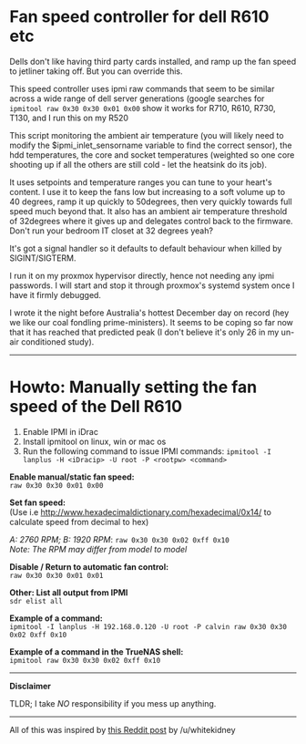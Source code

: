 # Fan speed controller for dell R610 etc

Dells don't like having third party cards installed, and ramp up the
fan speed to jetliner taking off. But you can override this.

This speed controller uses ipmi raw commands that seem to be similar
across a wide range of dell server generations (google searches for
`ipmitool raw 0x30 0x30 0x01 0x00` show it works for R710, R610, R730, T130,
and I run this on my R520

This script monitoring the ambient air temperature (you will likely
need to modify the $ipmi_inlet_sensorname variable to find the correct
sensor), the hdd temperatures, the core and socket temperatures
(weighted so one core shooting up if all the others are still cold -
let the heatsink do its job).

It uses setpoints and temperature ranges you can tune to your heart's
content. I use it to keep the fans low but increasing to a soft
volume up to 40 degrees, ramp it up quickly to 50degrees, then very
quickly towards full speed much beyond that. It also has an ambient
air temperature threshold of 32degrees where it gives up and delegates
control back to the firmware. Don't run your bedroom IT closet at 32
degrees yeah?

It's got a signal handler so it defaults to default behaviour when
killed by SIGINT/SIGTERM.

I run it on my proxmox hypervisor directly, hence not needing any ipmi
passwords. I will start and stop it through proxmox's systemd system
once I have it firmly debugged.

I wrote it the night before Australia's hottest December day on record
(hey we like our coal fondling prime-ministers). It seems to be
coping so far now that it has reached that predicted peak (I don't
believe it's only 26 in my un-air conditioned study).

---

# Howto: Manually setting the fan speed of the Dell R610

1. Enable IPMI in iDrac
2. Install ipmitool on linux, win or mac os
3. Run the following command to issue IPMI commands:
   `ipmitool -I lanplus -H <iDracip> -U root -P <rootpw> <command>`

**Enable manual/static fan speed:**  
`raw 0x30 0x30 0x01 0x00`

**Set fan speed:**  
(Use i.e http://www.hexadecimaldictionary.com/hexadecimal/0x14/ to calculate speed from decimal to hex)

_A: 2760 RPM; B: 1920 RPM_: `raw 0x30 0x30 0x02 0xff 0x10`  
_Note: The RPM may differ from model to model_

**Disable / Return to automatic fan control:**  
`raw 0x30 0x30 0x01 0x01`

**Other: List all output from IPMI**  
`sdr elist all`

**Example of a command:**  
`ipmitool -I lanplus -H 192.168.0.120 -U root -P calvin raw 0x30 0x30 0x02 0xff 0x10`

**Example of a command in the TrueNAS shell:**  
`ipmitool raw 0x30 0x30 0x02 0xff 0x10`

---

**Disclaimer**

TLDR; I take _NO_ responsibility if you mess up anything.

---

All of this was inspired by [this Reddit post](https://www.reddit.com/r/homelab/comments/72qust/r510_noise/dnkofsv/) by /u/whitekidney

